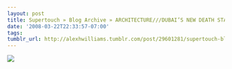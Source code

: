 ```yaml
---
layout: post
title: Supertouch » Blog Archive » ARCHITECTURE///DUBAI’S NEW DEATH STAR…
date: '2008-03-22T22:33:57-07:00'
tags: 
tumblr_url: http://alexhwilliams.tumblr.com/post/29601281/supertouch-blog-archive-architecture-dubais
---
```

<img src="http://24.media.tumblr.com/EXq6qISRE6wq04hmKQQnezsg_500.jpg"/>

